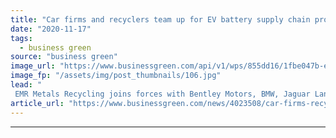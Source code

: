 ```yaml
---
title: "Car firms and recyclers team up for EV battery supply chain project"
date: "2020-11-17"
tags: 
  - business green
source: "business green"
image_url: "https://www.businessgreen.com/api/v1/wps/855dd16/1fbe047b-e9f9-4f6a-b0eb-97ef943934a7/1/Connected-Energy-second-life-battery-energy-storage-system-185x114.jpg"
image_fp: "/assets/img/post_thumbnails/106.jpg"
lead: "
 EMR Metals Recycling joins forces with Bentley Motors, BMW, Jaguar Land Rover, and a host of partners to develop UK EV battery recycling supply chain ..."
article_url: "https://www.businessgreen.com/news/4023508/car-firms-recyclers-team-ev-battery-supply-chain-project"
---
```


---
